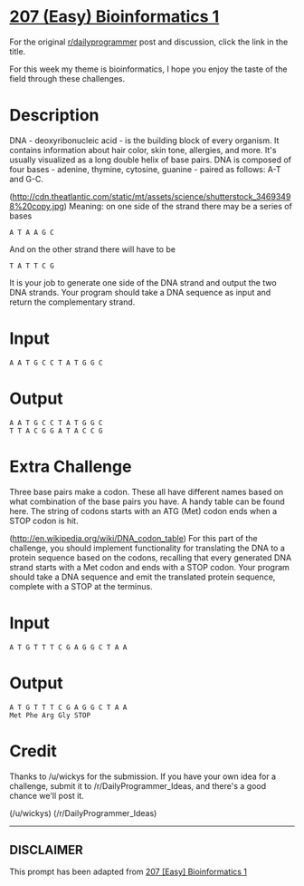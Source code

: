 # [207 (Easy) Bioinformatics 1](https://www.reddit.com/r/dailyprogrammer/comments/2zyipu/20150323_challenge_207_easy_bioinformatics_1_dna/)

For the original [r/dailyprogrammer](https://www.reddit.com/r/dailyprogrammer/) post and discussion, click the link in the title.

For this week my theme is bioinformatics, I hope you enjoy the taste of the field through these challenges. 

# Description
DNA - deoxyribonucleic acid - is the building block of every organism. It contains information about hair color, skin tone, allergies, and more.
It's usually visualized as a long double helix of base pairs. DNA is composed of four bases - adenine, thymine, cytosine, guanine - paired as follows: A-T and G-C. 

(http://cdn.theatlantic.com/static/mt/assets/science/shutterstock_34693498%20copy.jpg)
Meaning: on one side of the strand there may be a series of bases 


```
A T A A G C
```
And on the other strand there will have to be


```
T A T T C G
```
It is your job to generate one side of the DNA strand and output the two DNA strands. Your program should take a DNA sequence as input and return the complementary strand. 

# Input

```
A A T G C C T A T G G C
```
# Output

```
A A T G C C T A T G G C
T T A C G G A T A C C G
```
# Extra Challenge
Three base pairs make a codon. These all have different names based on what combination of the base pairs you have. A handy table can be found here.
The string of codons starts with an ATG (Met) codon ends when a STOP codon is hit.

(http://en.wikipedia.org/wiki/DNA_codon_table)
For this part of the challenge, you should implement functionality for translating the DNA to a protein sequence based on the codons, recalling that every generated DNA strand starts with a Met codon and ends with a STOP codon. Your program should take a DNA sequence and emit the translated protein sequence, complete with a STOP at the terminus. 

# Input

```
A T G T T T C G A G G C T A A
```
# Output

```
A T G T T T C G A G G C T A A
Met Phe Arg Gly STOP
```
# Credit
Thanks to /u/wickys for the submission. If you have your own idea for a challenge, submit it to /r/DailyProgrammer_Ideas, and there's a good chance we'll post it.

(/u/wickys)
(/r/DailyProgrammer_Ideas)

----
## **DISCLAIMER**
This prompt has been adapted from [207 [Easy] Bioinformatics 1](https://www.reddit.com/r/dailyprogrammer/comments/2zyipu/20150323_challenge_207_easy_bioinformatics_1_dna/
)
